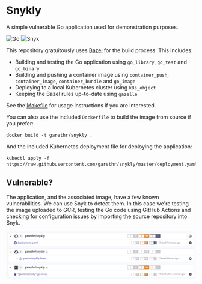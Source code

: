 # Snykly

A simple vulnerable Go application used for demonstration purposes.

![Go](https://github.com/garethr/snykly/workflows/Go/badge.svg) ![Snyk](https://github.com/garethr/snykly/workflows/Snyk/badge.svg)

This repository gratuitously uses [Bazel](https://bazel.build/) for the build process. This includes:

* Building and testing the Go application using `go_library`, `go_test` and `go_binary`
* Building and pushing a container image using `container_push`, `container_image`, `container_bundle` and `go_image`
* Deploying to a local Kubernetes cluster using `k8s_object`
* Keeping the Bazel rules up-to-date using `gazelle`

See the [Makefile](Makefile) for usage instructions if you are interested.

You can also use the included `Dockerfile` to build the image from source if you prefer:

```
docker build -t garethr/snykly .
```

And the included Kubernetes deployment file for deploying the application:

```
kubectl apply -f https://raw.githubusercontent.com/garethr/snykly/master/deployment.yaml
```


## Vulnerable?

The application, and the associated image, have a few known vulnerabilities. We can use Snyk to detect them. In this case we're testing the image uploaded to GCR, testing the Go code using GitHub Actions and checking for configuration issues by importing the source repository into Snyk.

![Snykly in Snyk](assets/snyk.png)
